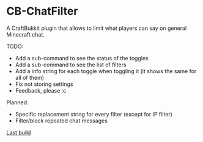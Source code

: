 CB-ChatFilter
=============

A CraftBukkit plugin that allows to limit what players can say on general Minecraft chat.

TODO: 
 - Add a sub-command to see the status of the toggles
 - Add a sub-command to see the list of filters
 - Add a info string for each toggle when toggling it (it shows the same for all of them)
 - Fix not storing settings
 - Feedback, please :c
 
Planned:
 - Specific replacement string for every filter (except for IP filter)
 - Filter/block repeated chat messages
 
 [Last build](https://dl.dropboxusercontent.com/u/50994829/minecraft/plugins/ChatFilter/ChatFilter-0.0.1-SNAPSHOT-commit10.jar)
